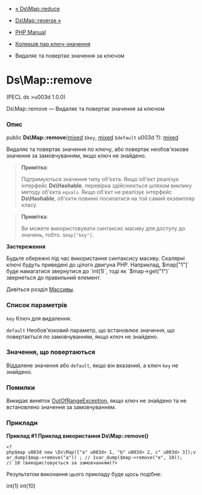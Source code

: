 - [« Ds\Map::reduce](ds-map.reduce.md)
- [Ds\Map::reverse »](ds-map.reverse.md)

- [PHP Manual](index.md)
- [Колекція пар ключ-значення](class.ds-map.md)
- Видаляє та повертає значення за ключом

# Ds\Map::remove

(PECL ds \>u003d 1.0.0)

Ds\Map::remove — Видаляє та повертає значення за ключом

### Опис

public
**Ds\Map::remove**([mixed](language.types.declarations.md#language.types.declarations.mixed)
`$key`,
[mixed](language.types.declarations.md#language.types.declarations.mixed)
`$default` u003d ?):
[mixed](language.types.declarations.md#language.types.declarations.mixed)

Видаляє та повертає значення по ключу, або повертає необов'язкове
значення за замовчуванням, якщо ключ не знайдено.

> **Примітка**:
>
> Підтримуються значення типу об'єкта. Якщо об'єкт реалізує інтерфейс
> **Ds\Hashable**, перевірка здійснюється шляхом виклику методу об'єкта
> `equals`. Якщо об'єкт не реалізує інтерфейс **Ds\Hashable**, об'єкти
> повинні посилатися на той самий екземпляр класу.

> **Примітка**:
>
> Ви можете використовувати синтаксис масиву для доступу до значень, тобто.
> `$map["key"]`.

**Застереження**

Будьте обережні під час використання синтаксису масиву. Скалярні ключі
будуть приведені до цілого двигуна PHP. Наприклад, $map["1"]` буде
намагатися звернутися до `int(1)`, тоді як `$map->get("1")` звернеться до
правильний елемент.

Дивіться розділ [Массивы](language.types.array.md).

### Список параметрів

`key`
Ключ для видалення.

`default`
Необов'язковий параметр, що встановлює значення, що повертається по
замовчуванням, якщо ключ не знайдено.

### Значення, що повертаються

Віддалене значення або `default`, якщо він вказаний, а ключ `key` не
знайдено.

### Помилки

Викидає виняток
[OutOfRangeException](class.outofrangeexception.md), якщо ключ не
знайдено та не встановлено значення за замовчуванням.

### Приклади

**Приклад #1 Приклад використання **Ds\Map::remove()****

` <?php$map u003d new \Ds\Map(["a" u003d> 1, "b" u003d> 2, c" u003d> 3]);var_dump($map->remove("a")) ; // 1var_dump($map->remove("e", 10)); // 10 (використовується за замовчанням)?> `

Результатом виконання цього прикладу буде щось подібне:

int(1)
int(10)
